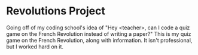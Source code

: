 # Revolutions Project
Going off of my coding school's idea of "Hey &lt;teacher>, can I code a quiz game on the French Revolution instead of writing a paper?"
This is my quiz game on the French Revolution, along with information. It isn't professional, but I worked hard on it.
